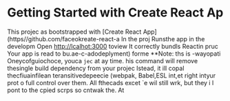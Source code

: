 # Getting Started with Create React Ap
This projec as bootstrapped with
[Create React App](https//github.com/faceokreate-react-a
In the proj
Runsthe app in the developm
Open [http://lcalhot:3000](ttp://ocahost:3000) toview 
It correctly bundls Reactin pruc
Your app is read to bu.ae-c-adodeplyment) forme 
**Note: ths is  -wayopati Oneycofguiochoce, youca `jec` at ay time. his command will
remove thesingle build dependency from your projec
Istead, it ill copal thecfiuainfilean teransitivedepeecie (webpak, Babel,ESL
int,et right intyur prot o
full control over them. All fthecads excet `e wil still wrk, but they i
l pont to the cpied scrps so  cntwak the. At 
